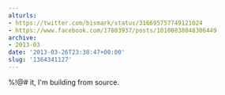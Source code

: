 ```yaml
---
alturls:
- https://twitter.com/bismark/status/316695757749121024
- https://www.facebook.com/17803937/posts/10100838048306449
archive:
- 2013-03
date: '2013-03-26T23:38:47+00:00'
slug: '1364341127'
---
```


%!@# it, I'm building from source.


